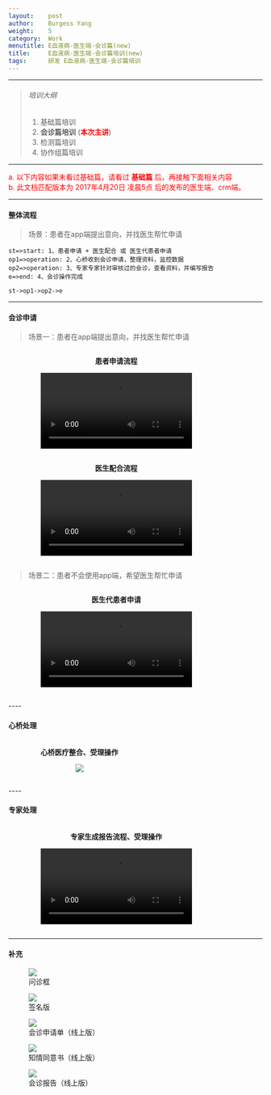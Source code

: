 ```yaml
---
layout:    post
author:    Burgess Yang
weight:    5
category:  Work          
menutitle: E血液病-医生端-会诊篇(new)
title:     E血液病-医生端-会诊篇培训(new)
tags:      研发 E血液病-医生端-会诊篇培训
---
```


<style>
.fr {color:red}
.fg {color:green}
.fdg {color: #666} 

.tc {text-align:center}

.ul_li_line { list-style-type:none; overflow:hidden;}
.fl { float:left;}

</style>

--- 

> ###### 培训大纲
> 1. 基础篇培训
> 2. **会诊篇培训** (**<span class='fr'>本次主讲</span>**)
> 3. 检测篇培训
> 4. 协作组篇培训

--- 

<div class="tip fr">
a. 以下内容如果未看过基础篇，请看过 <b>基础篇</b> 后，再接触下面相关内容<br/>
b. 此文档匹配版本为 2017年4月20日 凌晨5点 后的发布的医生端、crm端。
</div>

---

#### 整体流程
> 场景：患者在app端提出意向，并找医生帮忙申请

```flow
st=>start: 1、患者申请 + 医生配合 或 医生代患者申请
op1=>operation: 2、心桥收到会诊申请，整理资料，监控数据
op2=>operation: 3、专家专家针对审核过的会诊，查看资料，并编写报告
e=>end: 4、会诊操作完成

st->op1->op2->e
```

----
#### 会诊申请
> 场景一：患者在app端提出意向，并找医生帮忙申请

<div>
    <ul class="ul_li_line">
        <li class="fl">
            <figure class="tc">
                <p><b>患者申请流程</b></p>
                <video controls >
                    <source src="{{ "/media/video/20170509/patient_apply.mp4 " | absolute_url }}" type="video/mp4">
                </video>
            </figure>
        </li>
        <li class="fl">
            <figure class="tc">
                <p><b>医生配合流程</b></p>
                <video controls >
                    <source src="{{ "/media/video/20170509/doctor_help_apply.mp4 " | absolute_url }}" type="video/mp4">
                </video>
            </figure>
        </li>
    </ul>
</div>


> 场景二：患者不会使用app端，希望医生帮忙申请
<div> 
    <ul class="ul_li_line">
        <li class="fl">
            <figure class="tc">
                <p><b>医生代患者申请</b></p>
                <video controls >
                    <source src="{{ "/media/video/20170509/doctor_apply.mp4" | absolute_url }}" type="video/mp4">
                </video>
            </figure>
        </li>
    </ul>
</div>
----

#### 心桥处理
<div> 
    <ul class="ul_li_line">
        <li class="fl">
            <figure class="tc">
                <p><b>心桥医疗整合、受理操作</b></p>
                <img src="{{ "/media/video/20170509/crm_consulation_operation.gif" | absolute_url }}" />
            </figure>
        </li>
    </ul>
</div>
----

#### 专家处理
<div> 
    <ul class="ul_li_line">
        <li class="fl">
            <figure class="tc">
                <p><b>专家生成报告流程、受理操作</b></p>
                <video controls >
                    <source src="{{ "/media/video/20170509/expert_report.mp4" | absolute_url }}" type="video/mp4">
                </video>
            </figure>
        </li>
    </ul>
</div>

----
#### 补充
<div class="album">
   <figure>
      <img src="{{ "/media/img/20170420/e_1.png" | absolute_url }}" />
      <figcaption>问诊框</figcaption>
   </figure>
   <figure>
      <img src="{{ "/media/img/20170420/e_2.png" | absolute_url }}" />
      <figcaption>签名版</figcaption>
   </figure>
   <figure>
      <img src="{{ "/media/img/20170420/e_3.png" | absolute_url }}" />
      <figcaption>会诊申请单（线上版）</figcaption>
   </figure>
   <figure>
      <img src="{{ "/media/img/20170420/e_4.png" | absolute_url }}" />
      <figcaption>知情同意书（线上版）</figcaption>
   </figure>
   <figure>
      <img src="{{ "/media/img/20170420/e_5.png" | absolute_url }}" />
      <figcaption>会诊报告（线上版）</figcaption>
   </figure>
</div>


